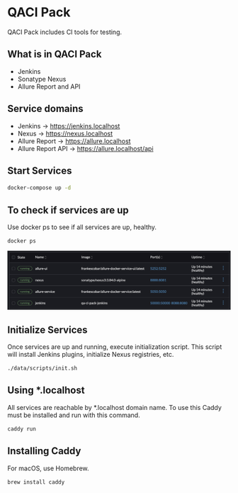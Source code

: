 # QACI Pack

QACI Pack includes CI tools for testing.

## What is in QACI Pack

* Jenkins
* Sonatype Nexus
* Allure Report and API

## Service domains

* Jenkins -> https://jenkins.localhost
* Nexus -> https://nexus.localhost
* Allure Report -> https://allure.localhost
* Allure Report API -> https://allure.localhost/api

## Start Services

```bash
docker-compose up -d
```

## To check if services are up

Use docker ps to see if all services are up, healthy.

```bash
docker ps
```

![Service Healthy](./data/assets/services-healthy.png)

## Initialize Services

Once services are up and running, execute initialization script. This script will install Jenkins plugins, initialize Nexus registries, etc.

```bash
./data/scripts/init.sh
```

## Using *.localhost

All services are reachable by *.localhost domain name. To use this Caddy must be installed and run with this command.

```bash
caddy run
```

## Installing Caddy

For macOS, use Homebrew.

```bash
brew install caddy
```